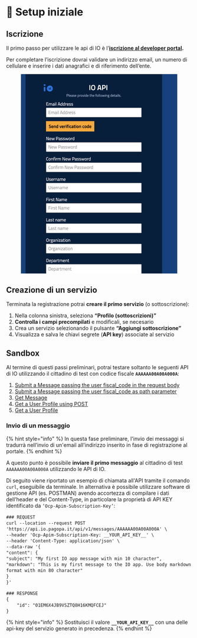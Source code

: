 # 🔢 Setup iniziale

## Iscrizione

Il primo passo per utilizzare le api di IO è l’[**iscrizione al developer portal**](https://developer.io.italia.it/)**.**&#x20;

Per completare l’iscrizione dovrai validare un indirizzo email, un numero di cellulare e inserire i dati anagrafici e di riferimento dell’ente.

<figure><img src=".gitbook/assets/0" alt="Esempio della schermata di registrazione"><figcaption></figcaption></figure>

## Creazione di un servizio

Terminata la registrazione potrai **creare il primo servizio** (o sottoscrizione):

1. Nella colonna sinistra, seleziona **“Profilo (sottoscrizioni)”**
2. **Controlla i campi precompilati** e modificali, se necesario
3. Crea un servizio selezionando il pulsante **“Aggiungi sottoscrizione”**
4. Visualizza e salva le chiavi segrete (**API key**) associate al servizio

## Sandbox

Al termine di questi passi preliminari, potrai testare soltanto le seguenti API di IO utilizzando il cittadino di test con codice fiscale **`AAAAAA00A00A000A`**:

1. [Submit a Message passing the user fiscal\_code in the request body](https://developer.io.italia.it/openapi.html#operation/submitMessageforUserWithFiscalCodeInBody)
2. [Submit a Message passing the user fiscal\_code as path parameter](https://developer.io.italia.it/openapi.html#operation/submitMessageforUser)
3. [Get Message](https://developer.io.italia.it/openapi.html#operation/getMessage)
4. [Get a User Profile using POST](https://developer.io.italia.it/openapi.html#operation/getProfileByPOST)
5. [Get a User Profile](https://developer.io.italia.it/openapi.html#operation/getProfile)

### Invio di un messaggio

{% hint style="info" %}
In questa fase preliminare, l'invio dei messaggi si tradurrà nell’invio di un'email all'indirizzo inserito in fase di registrazione al portale.
{% endhint %}

A questo punto è possibile **inviare il primo messaggio** al cittadino di test `AAAAAA00A00A000A` utilizzando le API di IO.

Di seguito viene riportato un esempio di chiamata all'API tramite il comando `curl`, eseguibile da terminale. In alternativa è possibile utilizzare software di gestione API (es. POSTMAN) avendo accortezza di compilare i dati dell’header e del Content-Type, in particolare la proprietà di API KEY identificato da `‘Ocp-Apim-Subscription-Key’`:

```shell
### REQUEST
curl --location --request POST 'https://api.io.pagopa.it/api/v1/messages/AAAAAA00A00A000A' \
--header 'Ocp-Apim-Subscription-Key: __YOUR_API_KEY__' \
--header 'Content-Type: application/json' \
--data-raw '{
"content": {
"subject": "My first IO app message with min 10 character",
"markdown": "This is my first message to the IO app. Use body markdown format with min 80 character"
}
}'
```

```shell
### RESPONSE
{
    "id": "01EM6X4JB9VSZTQ8H16KMQFCEJ"
}
```

{% hint style="info" %}
Sostituisci il valore **`__YOUR_API_KEY__`** con una delle api-key del servizio generato in precedenza.
{% endhint %}
